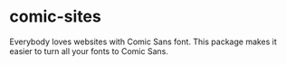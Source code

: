 # comic-sites
Everybody loves websites with Comic Sans font. This package makes it easier to turn all your fonts to Comic Sans.

